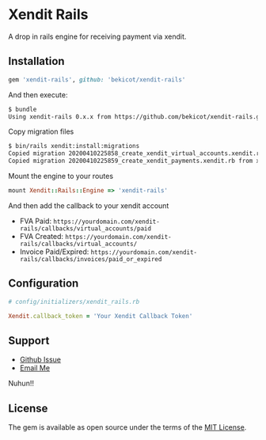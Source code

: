 # Xendit Rails

A drop in rails engine for receiving payment via xendit.

## Installation

```rb
gem 'xendit-rails', github: 'bekicot/xendit-rails'
```

And then execute:

```bash
$ bundle
Using xendit-rails 0.x.x from https://github.com/bekicot/xendit-rails.git (at master@xxxxxxx)
```

Copy migration files

```bash
$ bin/rails xendit:install:migrations
Copied migration 20200410225858_create_xendit_virtual_accounts.xendit.rb from xendit
Copied migration 20200410225859_create_xendit_payments.xendit.rb from xendit
```

Mount the engine to your routes

```rb
mount Xendit::Rails::Engine => 'xendit-rails'
```

And then add the callback to your xendit account

- FVA Paid: `https://yourdomain.com/xendit-rails/callbacks/virtual_accounts/paid`
- FVA Created: `https://yourdomain.com/xendit-rails/callbacks/virtual_accounts/`
- Invoice Paid/Expired: `https://yourdomain.com/xendit-rails/callbacks/invoices/paid_or_expired`

## Configuration

```rb
# config/initializers/xendit_rails.rb

Xendit.callback_token = 'Your Xendit Callback Token'
```

## Support

- [Github Issue](https://github.com/bekicot/xendit-rails/issues)
- [Email Me](mailto:yana.developer@gmail.com)

Nuhun!!

## License

The gem is available as open source under the terms of the [MIT License](https://opensource.org/licenses/MIT).
